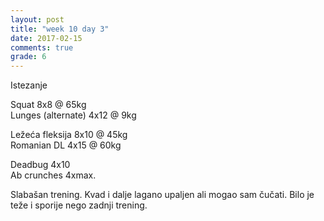 ```yaml
---
layout: post
title: "week 10 day 3"
date: 2017-02-15
comments: true
grade: 6
---
```


Istezanje

Squat 8x8 @ 65kg  
Lunges (alternate) 4x12 @ 9kg  

Ležeća fleksija 8x10 @ 45kg  
Romanian DL 4x15 @ 60kg  

Deadbug 4x10  
Ab crunches 4xmax.  

Slabašan trening. Kvad i dalje lagano upaljen ali mogao sam čučati. Bilo je teže i sporije nego zadnji trening. 

